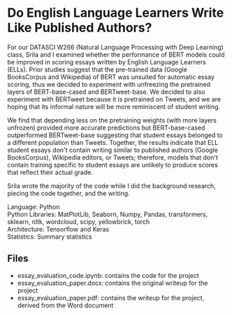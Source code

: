 # Do English Language Learners Write Like Published Authors?
For our DATASCI W266 (Natural Language Processing with Deep Learning) class, Srila and I examined 
whether the performance of BERT models could be improved in scoring essays written by English Language Learners (ELLs). 
Prior studies suggest that the pre-trained data (Google BooksCorpus and Wikipedia) of BERT was unsuited for automatic essay scoring, 
thus we decided to experiment with unfreezing the pretrained layers of BERT-base-cased and BERTweet-base. 
We decided to also experiment with BERTweet because it is pretrained on Tweets, 
and we are hoping that its informal nature will be more reminiscent of student writing. 

We find that depending less on the pretraining weights (with more layers unfrozen) provided more accurate predictions 
but BERT-base-cased outperformed BERTweet-base suggesting that student essays belonged to a different population than Tweets.
Together, the results indicate that ELL student essays don't contain writing similar to published authors (Google BooksCorpus), Wikipedia editors, or Tweets; therefore, models that don't contain training specific to student essays are unlikely to produce
scores that reflect their actual grade.

Srila wrote the majority of the code while I did the background research, piecing the code together, and the writing. 

Language: Python<br>
Python Libraries: MatPlotLib, Seaborn, Numpy, Pandas, transformers, sklearn, nltk, wordcloud, scipy, yellowbrick, torch<br>
Architecture: Tensorflow and Keras<br>
Statistics: Summary statistics

## Files
* essay_evaluation_code.ipynb: contains the code for the project
* essay_evaluation_paper.docx: contains the original writeup for the project
* essay_evaluation_paper.pdf: contains the writeup for the project, derived from the Word document
